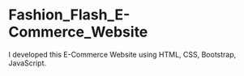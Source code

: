 # Fashion_Flash_E-Commerce_Website
I developed this E-Commerce Website using HTML, CSS, Bootstrap, JavaScript. 
